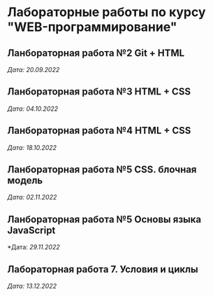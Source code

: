 # Лабораторные работы по курсу "WEB-программирование"

## Ланбораторная работа №2 Git + HTML

*Дата: 20.09.2022*

## Ланбораторная работа №3 HTML + CSS

*Дата: 04.10.2022*

## Ланбораторная работа №4 HTML + CSS

*Дата: 18.10.2022*

## Ланбораторная работа №5 CSS. блочная модель

*Дата: 02.11.2022*

## Ланбораторная работа №5 Основы языка JavaScript

*Дата: *29.11.2022*

## Лабораторная работа 7. Условия и циклы

*Дата: 13.12.2022*